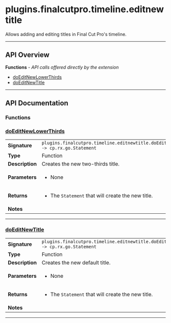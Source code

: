 # plugins.finalcutpro.timeline.editnewtitle

Allows adding and editing titles in Final Cut Pro's timeline.

---

## API Overview
**Functions** - _API calls offered directly by the extension_
 * [doEditNewLowerThirds](#doeditnewlowerthirds)
 * [doEditNewTitle](#doeditnewtitle)


---

## API Documentation

### Functions


### [doEditNewLowerThirds](#doeditnewlowerthirds)

|                                             |                                                                                     |
| --------------------------------------------|-------------------------------------------------------------------------------------|
| **Signature**                               | `plugins.finalcutpro.timeline.editnewtitle.doEditNewLowerThirds() -> cp.rx.go.Statement`                                                                    |
| **Type**                                    | Function                                                                     |
| **Description**                             | Creates the new two-thirds title.                                                                     |
| **Parameters**                              | <ul><li>None</li></ul> |
| **Returns**                                 | <ul><li>The `Statement` that will create the new title.</li></ul>          |
| **Notes**                                   | <ul></ul>                |

---

### [doEditNewTitle](#doeditnewtitle)

|                                             |                                                                                     |
| --------------------------------------------|-------------------------------------------------------------------------------------|
| **Signature**                               | `plugins.finalcutpro.timeline.editnewtitle.doEditNewTitle() -> cp.rx.go.Statement`                                                                    |
| **Type**                                    | Function                                                                     |
| **Description**                             | Creates the new default title.                                                                     |
| **Parameters**                              | <ul><li>None</li></ul> |
| **Returns**                                 | <ul><li>The `Statement` that will create the new title.</li></ul>          |
| **Notes**                                   | <ul></ul>                |

---
